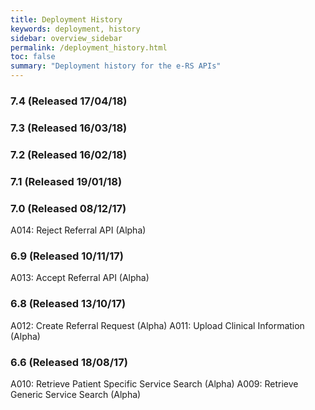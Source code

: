 ```yaml
---
title: Deployment History
keywords: deployment, history
sidebar: overview_sidebar
permalink: /deployment_history.html
toc: false
summary: "Deployment history for the e-RS APIs"
---
```


### 7.4 (Released 17/04/18) ###

### 7.3 (Released 16/03/18) ###

### 7.2 (Released 16/02/18) ###

### 7.1 (Released 19/01/18) ###

### 7.0 (Released 08/12/17) ###
A014: Reject Referral API (Alpha)

### 6.9 (Released 10/11/17) ###
A013: Accept Referral API (Alpha)

### 6.8 (Released 13/10/17) ###
A012: Create Referral Request (Alpha)
A011: Upload Clinical Information (Alpha)

### 6.6 (Released 18/08/17) ###
A010: Retrieve Patient Specific Service Search (Alpha)
A009: Retrieve Generic Service Search (Alpha)

